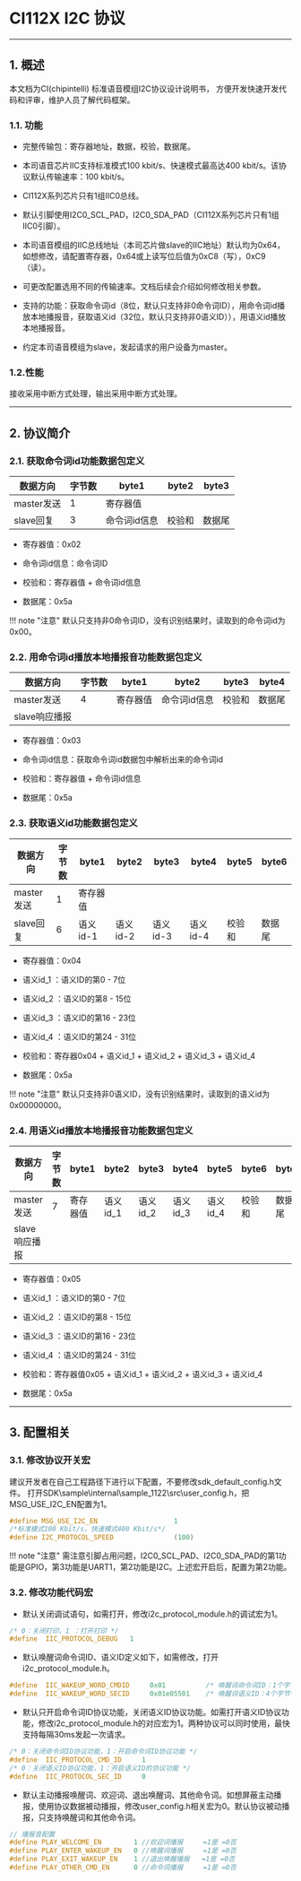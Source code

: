 # CI112X I2C 协议

***

## 1. 概述

本文档为CI(chipintelli) 标准语音模组I2C协议设计说明书，
方便开发快速开发代码和评审，维护人员了解代码框架。

### 1.1. 功能

* 完整传输包：寄存器地址，数据，校验，数据尾。

* 本司语音芯片IIC支持标准模式100 kbit/s、快速模式最高达400 kbit/s。该协议默认传输速率：100 kbit/s。

* CI112X系列芯片只有1组IIC0总线。

* 默认引脚使用I2C0_SCL_PAD，I2C0_SDA_PAD（CI112X系列芯片只有1组IIC0引脚）。

* 本司语音模组的IIC总线地址（本司芯片做slave的IIC地址）默认均为0x64，如想修改，请配置寄存器，0x64或上读写位后值为0xC8（写），0xC9（读）。

* 可更改配置选用不同的传输速率。文档后续会介绍如何修改相关参数。

* 支持的功能：获取命令词id（8位，默认只支持非0命令词ID），用命令词id播放本地播报音，获取语义id（32位，默认只支持非0语义ID）），用语义id播放本地播报音。

* 约定本司语音模组为slave，发起请求的用户设备为master。

### 1.2.性能

接收采用中断方式处理，输出采用中断方式处理。

***

## 2. 协议简介

### 2.1. 获取命令词id功能数据包定义

|    数据方向  |   字节数   |   byte1     |  byte2   |   byte3     |
| --------    |------------|------------ | -------- | --------   |
| master发送  | 1          |寄存器值    |          |             |
|  slave回复  | 3          |命令词id信息    |  校验和   | 数据尾      |

* 寄存器值：0x02

* 命令词id信息：命令词ID

* 校验和：寄存器值 + 命令词id信息 

* 数据尾：0x5a

!!! note "注意"
        默认只支持非0命令词ID，没有识别结果时，读取到的命令词id为0x00。

### 2.2. 用命令词id播放本地播报音功能数据包定义

|    数据方向  |  字节数   |   byte1    |  byte2  |   byte3  |  byte4   |
| ----------- |--------- |-------------| ------- |---------|-----------|
| master发送 |  4      | 寄存器值   | 命令词id信息|  校验和 |数据尾     |
| slave响应播报|          |             |         |         |          |

* 寄存器值：0x03

* 命令词id信息：获取命令词id数据包中解析出来的命令词id

* 校验和：寄存器值 + 命令词id信息 

* 数据尾：0x5a

### 2.3. 获取语义id功能数据包定义

|    数据方向  |   字节数   |   byte1     |  byte2   |   byte3    |   byte4   |   byte5    |   byte6  |
| --------    |------------|------------ | --------  | --------   |--------   |--------   |--------   |
| master发送  | 1          |寄存器值    |           |            |           |            |           |
|  slave回复  | 6          |语义id-1    |语义id-2   |语义id-3    |  语义id-4  | 校验和     |     数据尾 |

* 寄存器值：0x04

* 语义id_1 ：语义ID的第0 - 7位

* 语义id_2 ：语义ID的第8 - 15位

* 语义id_3 ：语义ID的第16 - 23位

* 语义id_4 ：语义ID的第24 - 31位

* 校验和：寄存器0x04 + 语义id_1 + 语义id_2 + 语义id_3 + 语义id_4 

* 数据尾：0x5a

!!! note "注意"
        默认只支持非0语义ID，没有识别结果时，读取到的语义id为0x00000000。

### 2.4. 用语义id播放本地播报音功能数据包定义

|    数据方向  |  字节数 |   byte1 | byte2   |   byte3    |   byte4   |   byte5    |   byte6  |   byte7  |
| --------    |------------|------------ | --------  | --------   |--------   |--------   |--------   |--------   |
| master发送  | 7          |寄存器值  |  语义id_1  |  语义id_2  |  语义id_3  |   语义id_4  |    校验和  |  数据尾   |
|  slave响应播报  |      |   |   |   |    |     |    |          |

* 寄存器值：0x05

* 语义id_1 ：语义ID的第0 - 7位

* 语义id_2 ：语义ID的第8 - 15位

* 语义id_3 ：语义ID的第16 - 23位

* 语义id_4 ：语义ID的第24 - 31位

* 校验和：寄存器值0x05 + 语义id_1 + 语义id_2 + 语义id_3 + 语义id_4

* 数据尾：0x5a

***

## 3. 配置相关

### 3.1. 修改协议开关宏

建议开发者在自己工程路径下进行以下配置，不要修改sdk_default_config.h文件。
打开SDK\sample\internal\sample_1122\src\user_config.h，把MSG_USE_I2C_EN配置为1。

```c
#define MSG_USE_I2C_EN                   1
/*标准模式100 Kbit/s，快速模式400 Kbit/s*/       
#define I2C_PROTOCOL_SPEED               (100)            
```

!!! note "注意"
        需注意引脚占用问题，I2C0_SCL_PAD、I2C0_SDA_PAD的第1功能是GPIO，第3功能是UART1，第2功能是I2C。上述宏开启后，配置为第2功能。

### 3.2. 修改功能代码宏

* 默认关闭调试语句，如需打开，修改i2c_protocol_module.h的调试宏为1。

```c
/* 0：关闭打印，1 ：打开打印 */
#define  IIC_PROTOCOL_DEBUG   1  
```

* 默认唤醒词命令词ID、语义ID定义如下，如需修改，打开i2c_protocol_module.h。

```c
#define  IIC_WAKEUP_WORD_CMDID     0x01          /* 唤醒词命令词ID：1个字节 */
#define  IIC_WAKEUP_WORD_SECID     0x01e05501    /* 唤醒词语义ID：4个字节*/
```

* 默认只开启命令词ID协议功能，关闭语义ID协议功能。如需打开语义ID协议功能，修改i2c_protocol_module.h的对应宏为1。两种协议可以同时使用，最快支持每隔30ms发起一次请求。

```c
/* 0：关闭命令词ID协议功能，1：开启命令词ID协议功能 */
#define  IIC_PROTOCOL_CMD_ID     1    
/* 0：关闭语义ID协议功能，1：开启语义ID的协议功能 */      
#define  IIC_PROTOCOL_SEC_ID     0            
```

* 默认主动播报唤醒词、欢迎词、退出唤醒词、其他命令词。如想屏蔽主动播报，使用协议数据被动播报，修改user_config.h相关宏为0。默认协议被动播报，只支持唤醒词和其他命令词。

```c
// 播报音配置
#define PLAY_WELCOME_EN        1 //欢迎词播报     =1是 =0否
#define PLAY_ENTER_WAKEUP_EN   0 //唤醒词播报     =1是 =0否
#define PLAY_EXIT_WAKEUP_EN    1 //退出唤醒播报   =1是 =0否
#define PLAY_OTHER_CMD_EN      0 //命令词播报     =1是 =0否          
```
